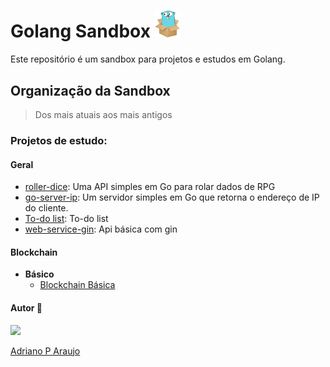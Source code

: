 # Golang Sandbox <img src="./assets/goinbox.jpg" width="40">

Este repositório é um sandbox para projetos e estudos em Golang. 

## Organização da Sandbox 

> Dos mais atuais aos mais antigos

### Projetos de estudo:

#### Geral

- [roller-dice](./projects/general/roller-dice/): Uma API simples em Go para rolar dados de RPG
- [go-server-ip](./projects/general/go-server-ip): Um servidor simples em Go que retorna o endereço de IP do cliente.
- [To-do list](./projects/general/to-do-list): To-do list
- [web-service-gin](./projects/general/web-service-gin/): Api básica com gin 

#### Blockchain

- **Básico**
    - [Blockchain Básica](./projects/blockchain//basic-blockchain-go/)






#### Autor 👷

<img src="https://avatars.githubusercontent.com/u/97068163?v=4" width=120 />

[Adriano P Araujo](https://www.linkedin.com/in/araujocode/)